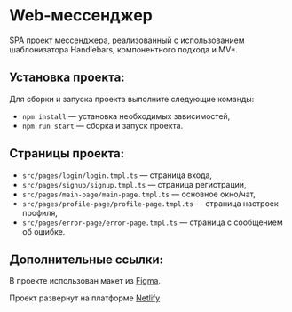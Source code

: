 
# Web-мессенджер

SPA проект мессенджера, реализованный с использованием шаблонизатора Handlebars, компонентного подхода и MV*.

## Установка проекта:

Для сборки и запуска проекта выполните следующие команды:

- `npm install` — установка необходимых зависимостей,
- `npm run start` — сборка и запуск проекта.

## Страницы проекта:

- `src/pages/login/login.tmpl.ts` — страница входа,
- `src/pages/signup/signup.tmpl.ts` — страница регистрации,
- `src/pages/main-page/main-page.tmpl.ts` — основное окно/чат,
- `src/pages/profile-page/profile-page.tmpl.ts` — страница настроек профиля,
- `src/pages/error-page/error-page.tmpl.ts` — страница с сообщением об ошибке.

## Дополнительные ссылки:

В проекте использован макет из [Figma](https://www.figma.com/design/tCvsODs4cNW3eaZC2yvwjL/Web-messenger?m=auto&t=imLjJtGYzIJs0KJk-6).

Проект развернут на платформе [Netlify](https://deploy--julia-koroleva-middle-44.netlify.app/)
